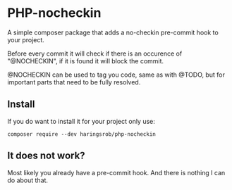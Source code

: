 # PHP-nocheckin

A simple composer package that adds a no-checkin pre-commit hook to your project.

Before every commit it will check if there is an occurence of "@NOCHECKIN", if it is
found it will block the commit.

@NOCHECKIN can be used to tag you code, same as with @TODO, but for important parts
that need to be fully resolved.

## Install

If you do want to install it for your project only use:

```
composer require --dev haringsrob/php-nocheckin
```

## It does not work?

Most likely you already have a pre-commit hook. And there is nothing I can do about that.
